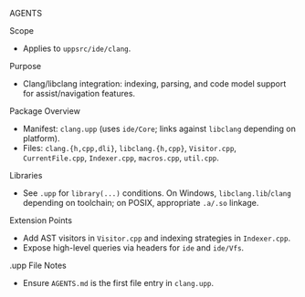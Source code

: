 AGENTS

Scope
- Applies to `uppsrc/ide/clang`.

Purpose
- Clang/libclang integration: indexing, parsing, and code model support for assist/navigation features.

Package Overview
- Manifest: `clang.upp` (uses `ide/Core`; links against `libclang` depending on platform).
- Files: `clang.{h,cpp,dli}`, `libclang.{h,cpp}`, `Visitor.cpp`, `CurrentFile.cpp`, `Indexer.cpp`, `macros.cpp`, `util.cpp`.

Libraries
- See `.upp` for `library(...)` conditions. On Windows, `libclang.lib`/`clang` depending on toolchain; on POSIX, appropriate `.a/.so` linkage.

Extension Points
- Add AST visitors in `Visitor.cpp` and indexing strategies in `Indexer.cpp`.
- Expose high-level queries via headers for `ide` and `ide/Vfs`.

.upp File Notes
- Ensure `AGENTS.md` is the first file entry in `clang.upp`.

